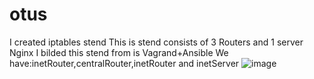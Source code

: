 # otus
I created iptables stend
This is stend consists of 3 Routers and 1 server Nginx
I bilded this stend from is Vagrand+Ansible
We have:inetRouter,centralRouter,inetRouter and inetServer
![image](https://github.com/tulamelkii/otus/assets/130311206/82bc1d27-2460-444f-b171-abab798267ed)
